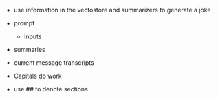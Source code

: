 - use information in the vectostore and summarizers to generate a joke
- prompt
  - inputs
- summaries
- current message transcripts

- Capitals do work
- use ## to denote sections


